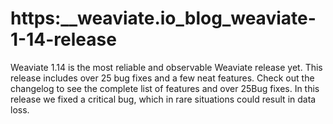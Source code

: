 # https:\_\_weaviate.io_blog_weaviate-1-14-release

Weaviate 1.14 is the most reliable and observable Weaviate release yet. This release includes over 25 bug fixes and a few neat features. Check out the changelog to see the complete list of features and over 25Bug fixes. In this release we fixed a critical bug, which in rare situations could result in data loss.
